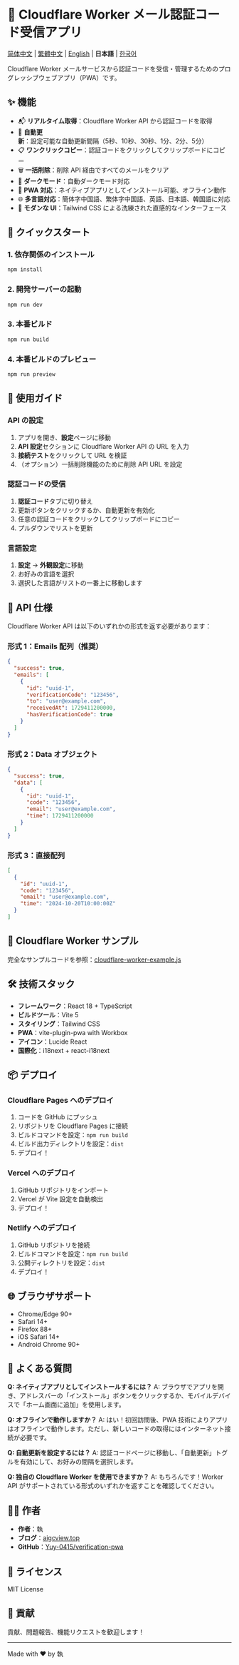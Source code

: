# 📱 Cloudflare Worker メール認証コード受信アプリ

[简体中文](README.md) | [繁體中文](README.zh-TW.md) | [English](README.en.md) | **日本語** | [한국어](README.ko.md)

Cloudflare Worker メールサービスから認証コードを受信・管理するためのプログレッシブウェブアプリ（PWA）です。

## ✨ 機能

- 📬 **リアルタイム取得**：Cloudflare Worker API から認証コードを取得
- 🔄 **自動更新**：設定可能な自動更新間隔（5秒、10秒、30秒、1分、2分、5分）
- 📋 **ワンクリックコピー**：認証コードをクリックしてクリップボードにコピー
- 🗑️ **一括削除**：削除 API 経由ですべてのメールをクリア
- 🌙 **ダークモード**：自動ダークモード対応
- 📱 **PWA 対応**：ネイティブアプリとしてインストール可能、オフライン動作
- 🌐 **多言語対応**：簡体字中国語、繁体字中国語、英語、日本語、韓国語に対応
- 🎨 **モダンな UI**：Tailwind CSS による洗練された直感的なインターフェース

## 🚀 クイックスタート

### 1. 依存関係のインストール

```bash
npm install
```

### 2. 開発サーバーの起動

```bash
npm run dev
```

### 3. 本番ビルド

```bash
npm run build
```

### 4. 本番ビルドのプレビュー

```bash
npm run preview
```

## 📖 使用ガイド

### API の設定

1. アプリを開き、**設定**ページに移動
2. **API 設定**セクションに Cloudflare Worker API の URL を入力
3. **接続テスト**をクリックして URL を検証
4. （オプション）一括削除機能のために削除 API URL を設定

### 認証コードの受信

1. **認証コード**タブに切り替え
2. 更新ボタンをクリックするか、自動更新を有効化
3. 任意の認証コードをクリックしてクリップボードにコピー
4. プルダウンでリストを更新

### 言語設定

1. **設定** → **外観設定**に移動
2. お好みの言語を選択
3. 選択した言語がリストの一番上に移動します

## 🔧 API 仕様

Cloudflare Worker API は以下のいずれかの形式を返す必要があります：

### 形式 1：Emails 配列（推奨）

```json
{
  "success": true,
  "emails": [
    {
      "id": "uuid-1",
      "verificationCode": "123456",
      "to": "user@example.com",
      "receivedAt": 1729411200000,
      "hasVerificationCode": true
    }
  ]
}
```

### 形式 2：Data オブジェクト

```json
{
  "success": true,
  "data": [
    {
      "id": "uuid-1",
      "code": "123456",
      "email": "user@example.com",
      "time": 1729411200000
    }
  ]
}
```

### 形式 3：直接配列

```json
[
  {
    "id": "uuid-1",
    "code": "123456",
    "email": "user@example.com",
    "time": "2024-10-20T10:00:00Z"
  }
]
```

## 📄 Cloudflare Worker サンプル

完全なサンプルコードを参照：[cloudflare-worker-example.js](https://github.com/Yuy-0415/verification-pwa/blob/main/cloudflare-worker-example.js)

## 🛠️ 技術スタック

- **フレームワーク**：React 18 + TypeScript
- **ビルドツール**：Vite 5
- **スタイリング**：Tailwind CSS
- **PWA**：vite-plugin-pwa with Workbox
- **アイコン**：Lucide React
- **国際化**：i18next + react-i18next

## 📦 デプロイ

### Cloudflare Pages へのデプロイ

1. コードを GitHub にプッシュ
2. リポジトリを Cloudflare Pages に接続
3. ビルドコマンドを設定：`npm run build`
4. ビルド出力ディレクトリを設定：`dist`
5. デプロイ！

### Vercel へのデプロイ

1. GitHub リポジトリをインポート
2. Vercel が Vite 設定を自動検出
3. デプロイ！

### Netlify へのデプロイ

1. GitHub リポジトリを接続
2. ビルドコマンドを設定：`npm run build`
3. 公開ディレクトリを設定：`dist`
4. デプロイ！

## 🌐 ブラウザサポート

- Chrome/Edge 90+
- Safari 14+
- Firefox 88+
- iOS Safari 14+
- Android Chrome 90+

## 📝 よくある質問

**Q: ネイティブアプリとしてインストールするには？**
A: ブラウザでアプリを開き、アドレスバーの「インストール」ボタンをクリックするか、モバイルデバイスで「ホーム画面に追加」を使用します。

**Q: オフラインで動作しますか？**
A: はい！初回訪問後、PWA 技術によりアプリはオフラインで動作します。ただし、新しいコードの取得にはインターネット接続が必要です。

**Q: 自動更新を設定するには？**
A: 認証コードページに移動し、「自動更新」トグルを有効にして、お好みの間隔を選択します。

**Q: 独自の Cloudflare Worker を使用できますか？**
A: もちろんです！Worker API がサポートされている形式のいずれかを返すことを確認してください。

## 👨‍💻 作者

- **作者**：執
- **ブログ**：[aigcview.top](https://aigcview.top/)
- **GitHub**：[Yuy-0415/verification-pwa](https://github.com/Yuy-0415/verification-pwa)

## 📄 ライセンス

MIT License

## 🤝 貢献

貢献、問題報告、機能リクエストを歓迎します！

---

Made with ❤️ by 執


